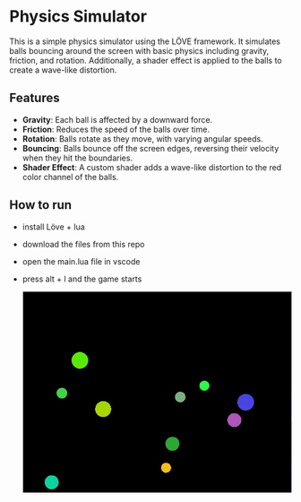 # Physics Simulator

This is a simple physics simulator using the LÖVE framework. It simulates balls bouncing around the screen with basic physics including gravity, friction, and rotation. Additionally, a shader effect is applied to the balls to create a wave-like distortion.

## Features

- **Gravity**: Each ball is affected by a downward force.
- **Friction**: Reduces the speed of the balls over time.
- **Rotation**: Balls rotate as they move, with varying angular speeds.
- **Bouncing**: Balls bounce off the screen edges, reversing their velocity when they hit the boundaries.
- **Shader Effect**: A custom shader adds a wave-like distortion to the red color channel of the balls.


## How to run
- install Löve + lua
- download the files from this repo
- open the main.lua file in vscode
- press alt + l and the game starts

  ![](screenshot.JPG)
